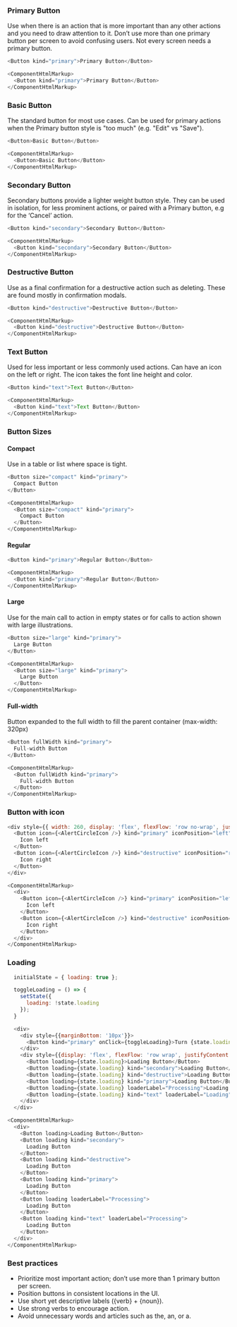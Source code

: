 ### Primary Button

Use when there is an action that is more important than any other actions and you need to draw attention to it. Don’t use more than one primary button per screen to avoid confusing users. Not every screen needs a primary button.

```js
<Button kind="primary">Primary Button</Button>
```

```js noeditor
<ComponentHtmlMarkup>
  <Button kind="primary">Primary Button</Button>
</ComponentHtmlMarkup>
```

### Basic Button

The standard button for most use cases. Can be used for primary actions when the Primary button style is "too much" (e.g. "Edit" vs "Save").

```js
<Button>Basic Button</Button>
```

```js noeditor
<ComponentHtmlMarkup>
  <Button>Basic Button</Button>
</ComponentHtmlMarkup>
```

### Secondary Button

Secondary buttons provide a lighter weight button style. They can be used in isolation, for less prominent actions, or paired with a Primary button, e.g for the ‘Cancel’ action.

```js
<Button kind="secondary">Secondary Button</Button>
```

```js noeditor
<ComponentHtmlMarkup>
  <Button kind="secondary">Secondary Button</Button>
</ComponentHtmlMarkup>
```

### Destructive Button

Use as a final confirmation for a destructive action such as deleting. These are found mostly in confirmation modals.

```js
<Button kind="destructive">Destructive Button</Button>
```

```js noeditor
<ComponentHtmlMarkup>
  <Button kind="destructive">Destructive Button</Button>
</ComponentHtmlMarkup>
```

### Text Button

Used for less important or less commonly used actions. Can have an icon on the left or right. The icon takes the font line height and color.

```js
<Button kind="text">Text Button</Button>
```

```js noeditor
<ComponentHtmlMarkup>
  <Button kind="text">Text Button</Button>
</ComponentHtmlMarkup>
```

### Button Sizes

#### Compact

Use in a table or list where space is tight.

```js
<Button size="compact" kind="primary">
  Compact Button
</Button>
```

```js noeditor
<ComponentHtmlMarkup>
  <Button size="compact" kind="primary">
    Compact Button
  </Button>
</ComponentHtmlMarkup>
```

#### Regular

```js
<Button kind="primary">Regular Button</Button>
```

```js noeditor
<ComponentHtmlMarkup>
  <Button kind="primary">Regular Button</Button>
</ComponentHtmlMarkup>
```

#### Large

Use for the main call to action in empty states or for calls to action shown with large illustrations.

```js
<Button size="large" kind="primary">
  Large Button
</Button>
```

```js noeditor
<ComponentHtmlMarkup>
  <Button size="large" kind="primary">
    Large Button
  </Button>
</ComponentHtmlMarkup>
```

#### Full-width

Button expanded to the full width to fill the parent container (max-width: 320px)

```js
<Button fullWidth kind="primary">
  Full-width Button
</Button>
```

```js noeditor
<ComponentHtmlMarkup>
  <Button fullWidth kind="primary">
    Full-width Button
  </Button>
</ComponentHtmlMarkup>
```

### Button with icon

```js
<div style={{ width: 260, display: 'flex', flexFlow: 'row no-wrap', justifyContent: 'space-between'}}>
  <Button icon={<AlertCircleIcon />} kind="primary" iconPosition="left">
    Icon left
  </Button>
  <Button icon={<AlertCircleIcon />} kind="destructive" iconPosition="right">
    Icon right
  </Button>
</div>
```

```js noeditor
<ComponentHtmlMarkup>
  <div>
    <Button icon={<AlertCircleIcon />} kind="primary" iconPosition="left">
      Icon left
    </Button>
    <Button icon={<AlertCircleIcon />} kind="destructive" iconPosition="right">
      Icon right
    </Button>
  </div>
</ComponentHtmlMarkup>
```

### Loading

```js
  initialState = { loading: true };

  toggleLoading = () => {
    setState({
      loading: !state.loading
    });
  }

  <div>
    <div style={{marginBottom: '10px'}}>
      <Button kind="primary" onClick={toggleLoading}>Turn {state.loading ? 'off' : 'on'} loading</Button>
    </div>
    <div style={{display: 'flex', flexFlow: 'row wrap', justifyContent: 'space-between'}}>
      <Button loading={state.loading}>Loading Button</Button>
      <Button loading={state.loading} kind="secondary">Loading Button</Button>
      <Button loading={state.loading} kind="destructive">Loading Button</Button>
      <Button loading={state.loading} kind="primary">Loading Button</Button>
      <Button loading={state.loading} loaderLabel="Processing">Loading Button</Button>
      <Button loading={state.loading} kind="text" loaderLabel="Loading">Another Text Button</Button>
    </div>
  </div>
```

```js noeditor
<ComponentHtmlMarkup>
  <div>
    <Button loading>Loading Button</Button>
    <Button loading kind="secondary">
      Loading Button
    </Button>
    <Button loading kind="destructive">
      Loading Button
    </Button>
    <Button loading kind="primary">
      Loading Button
    </Button>
    <Button loading loaderLabel="Processing">
      Loading Button
    </Button>
    <Button loading kind="text" loaderLabel="Processing">
      Loading Button
    </Button>
  </div>
</ComponentHtmlMarkup>
```

### Best practices

- Prioritize most important action; don’t use more than 1 primary button per screen.
- Position buttons in consistent locations in the UI.
- Use short yet descriptive labels ({verb} + {noun}).
- Use strong verbs to encourage action.
- Avoid unnecessary words and articles such as the, an, or a.
